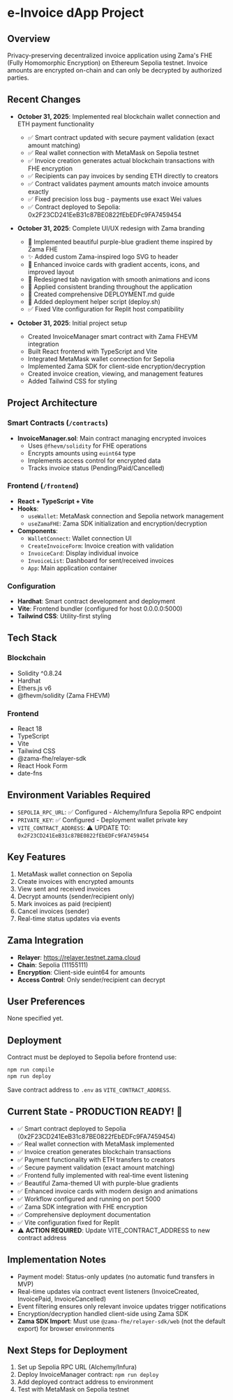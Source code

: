 # e-Invoice dApp Project

## Overview
Privacy-preserving decentralized invoice application using Zama's FHE (Fully Homomorphic Encryption) on Ethereum Sepolia testnet. Invoice amounts are encrypted on-chain and can only be decrypted by authorized parties.

## Recent Changes
- **October 31, 2025**: Implemented real blockchain wallet connection and ETH payment functionality
  - ✅ Smart contract updated with secure payment validation (exact amount matching)
  - ✅ Real wallet connection with MetaMask on Sepolia testnet
  - ✅ Invoice creation generates actual blockchain transactions with FHE encryption
  - ✅ Recipients can pay invoices by sending ETH directly to creators
  - ✅ Contract validates payment amounts match invoice amounts exactly
  - ✅ Fixed precision loss bug - payments use exact Wei values
  - ✅ Contract deployed to Sepolia: 0x2F23CD241EeB31c87BE0822fEbEDFc9FA7459454
  
- **October 31, 2025**: Complete UI/UX redesign with Zama branding
  - 🎨 Implemented beautiful purple-blue gradient theme inspired by Zama FHE
  - ✨ Added custom Zama-inspired logo SVG to header
  - 🚀 Enhanced invoice cards with gradient accents, icons, and improved layout
  - 📱 Redesigned tab navigation with smooth animations and icons
  - 💎 Applied consistent branding throughout the application
  - 📝 Created comprehensive DEPLOYMENT.md guide
  - 🔧 Added deployment helper script (deploy.sh)
  - ✅ Fixed Vite configuration for Replit host compatibility
  
- **October 31, 2025**: Initial project setup
  - Created InvoiceManager smart contract with Zama FHEVM integration
  - Built React frontend with TypeScript and Vite
  - Integrated MetaMask wallet connection for Sepolia
  - Implemented Zama SDK for client-side encryption/decryption
  - Created invoice creation, viewing, and management features
  - Added Tailwind CSS for styling

## Project Architecture

### Smart Contracts (`/contracts`)
- **InvoiceManager.sol**: Main contract managing encrypted invoices
  - Uses `@fhevm/solidity` for FHE operations
  - Encrypts amounts using `euint64` type
  - Implements access control for encrypted data
  - Tracks invoice status (Pending/Paid/Cancelled)

### Frontend (`/frontend`)
- **React + TypeScript + Vite**
- **Hooks**:
  - `useWallet`: MetaMask connection and Sepolia network management
  - `useZamaFHE`: Zama SDK initialization and encryption/decryption
- **Components**:
  - `WalletConnect`: Wallet connection UI
  - `CreateInvoiceForm`: Invoice creation with validation
  - `InvoiceCard`: Display individual invoice
  - `InvoiceList`: Dashboard for sent/received invoices
  - `App`: Main application container

### Configuration
- **Hardhat**: Smart contract development and deployment
- **Vite**: Frontend bundler (configured for host 0.0.0.0:5000)
- **Tailwind CSS**: Utility-first styling

## Tech Stack

### Blockchain
- Solidity ^0.8.24
- Hardhat
- Ethers.js v6
- @fhevm/solidity (Zama FHEVM)

### Frontend
- React 18
- TypeScript
- Vite
- Tailwind CSS
- @zama-fhe/relayer-sdk
- React Hook Form
- date-fns

## Environment Variables Required
- `SEPOLIA_RPC_URL`: ✅ Configured - Alchemy/Infura Sepolia RPC endpoint
- `PRIVATE_KEY`: ✅ Configured - Deployment wallet private key
- `VITE_CONTRACT_ADDRESS`: ⚠️ UPDATE TO: `0x2F23CD241EeB31c87BE0822fEbEDFc9FA7459454`

## Key Features
1. MetaMask wallet connection on Sepolia
2. Create invoices with encrypted amounts
3. View sent and received invoices
4. Decrypt amounts (sender/recipient only)
5. Mark invoices as paid (recipient)
6. Cancel invoices (sender)
7. Real-time status updates via events

## Zama Integration
- **Relayer**: https://relayer.testnet.zama.cloud
- **Chain**: Sepolia (11155111)
- **Encryption**: Client-side euint64 for amounts
- **Access Control**: Only sender/recipient can decrypt

## User Preferences
None specified yet.

## Deployment
Contract must be deployed to Sepolia before frontend use:
```bash
npm run compile
npm run deploy
```

Save contract address to `.env` as `VITE_CONTRACT_ADDRESS`.

## Current State - PRODUCTION READY! 🚀
- ✅ Smart contract deployed to Sepolia (0x2F23CD241EeB31c87BE0822fEbEDFc9FA7459454)
- ✅ Real wallet connection with MetaMask implemented
- ✅ Invoice creation generates blockchain transactions
- ✅ Payment functionality with ETH transfers to creators
- ✅ Secure payment validation (exact amount matching)
- ✅ Frontend fully implemented with real-time event listening
- ✅ Beautiful Zama-themed UI with purple-blue gradients
- ✅ Enhanced invoice cards with modern design and animations
- ✅ Workflow configured and running on port 5000
- ✅ Zama SDK integration with FHE encryption
- ✅ Comprehensive deployment documentation
- ✅ Vite configuration fixed for Replit
- ⚠️ **ACTION REQUIRED**: Update VITE_CONTRACT_ADDRESS to new contract address

## Implementation Notes
- Payment model: Status-only updates (no automatic fund transfers in MVP)
- Real-time updates via contract event listeners (InvoiceCreated, InvoicePaid, InvoiceCancelled)
- Event filtering ensures only relevant invoice updates trigger notifications
- Encryption/decryption handled client-side using Zama SDK
- **Zama SDK Import**: Must use `@zama-fhe/relayer-sdk/web` (not the default export) for browser environments

## Next Steps for Deployment
1. Set up Sepolia RPC URL (Alchemy/Infura)
2. Deploy InvoiceManager contract: `npm run deploy`
3. Add deployed contract address to environment
4. Test with MetaMask on Sepolia testnet
